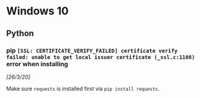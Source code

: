 # Windows 10
## Python
### pip `[SSL: CERTIFICATE_VERIFY_FAILED] certificate verify failed: unable to get local issuer certificate (_ssl.c:1108)` error when installing
_[26/3/20]_

Make sure `requests` is installed first via `pip install requests`.
